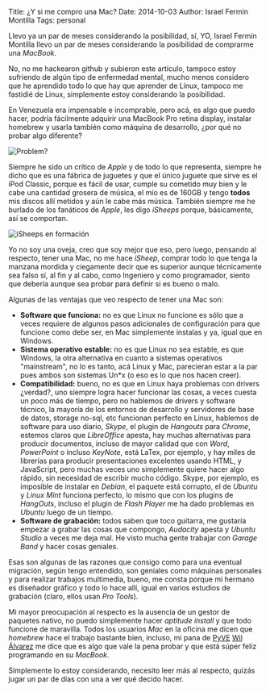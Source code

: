 Title: ¿Y si me compro una Mac?
Date: 2014-10-03
Author: Israel Fermín Montilla
Tags: personal

Llevo ya un par de meses considerando la posibilidad, sí, YO, Israel
Fermín Montilla llevo un par de meses considerando la posibilidad de
comprarme una *MacBook*.

No, no me hackearon github y subieron este artículo, tampoco estoy
sufriendo de algún tipo de enfermedad mental, mucho menos considero que
he aprendido todo lo que hay que aprender de Linux, tampoco me fastidié
de Linux, simplemente estoy considerando la posibilidad.

En Venezuela era impensable e incomprable, pero acá, es algo que puedo
hacer, podría fácilmente adquirir una MacBook Pro retina display,
instalar homebrew y usarla también como máquina de desarrollo, ¿por qué
no probar algo diferente?

![Problem?](https://dl.dropboxusercontent.com/s/aeyb7a5txzkqw2d/thinkdifferent.jpg)

Siempre he sido un crítico de *Apple* y de todo lo que representa,
siempre he dicho que es una fábrica de juguetes y que el único juguete
que sirve es el iPod Classic, porque es fácil de usar, cumple su
cometido muy bien y le cabe una cantidad grosera de música, el mío es de
160GB y tengo **todos** mis discos allí metidos y aún le cabe más
música. También siempre me he burlado de los fanáticos de *Apple*, les
digo *iSheeps* porque, básicamente, así se comportan.

![iSheeps en
formación](https://dl.dropboxusercontent.com/s/2eygv1qqyzjf7h2/isheeps.jpg)

Yo no soy una oveja, creo que soy mejor que eso, pero luego, pensando al
respecto, tener una Mac, no me hace *iSheep*, comprar todo lo que tenga
la manzana mordida y ciegamente decir que es superior aunque
técnicamente sea falso sí, al fin y al cabo, como Ingeniero y como
programador, siento que debería aunque sea probar para definir si es
bueno o malo.

Algunas de las ventajas que veo respecto de tener una Mac son:

-   **Software que funciona:** no es que Linux no funcione es sólo que a
    veces requiere de algunos pasos adicionales de configuración para
    que funcione como debe ser, en Mac simplemente instalas y ya, igual
    que en Windows.
-   **Sistema operativo estable:** no es que Linux no sea estable, es
    que Windows, la otra alternativa en cuanto a sistemas operativos
    "mainstream", no lo es tanto, acá Linux y Mac, parecieran estar a la
    par pues ambos son sistemas Un\*x (o eso es lo que nos hacen creer).
-   **Compatibilidad:** bueno, no es que en Linux haya problemas con
    drivers ¿verdad?, uno siempre logra hacer funcionar las cosas, a
    veces cuesta un poco más de tiempo, pero no hablemos de drivers y
    software técnico, la mayoría de los entornos de desarrollo y
    servidores de base de datos, storage no-sql, etc funcionan perfecto
    en Linux, hablemos de software para uso diario, *Skype*, el plugin
    de *Hangouts* para *Chrome*, estemos claros que *LibreOffice*
    apesta, hay muchas alternativas para producir documentos, incluso de
    mayor calidad que con *Word*, *PowerPoint* o incluso *KeyNote*, está
    LaTex, por ejemplo, y hay miles de librerías para producir
    presentaciones excelentes usando HTML, y JavaScript, pero muchas
    veces uno simplemente quiere hacer algo rápido, sin necesidad de
    escribir mucho código. Skype, por ejemplo, es imposible de instalar
    en *Debian*, el paquete está corrupto, el de *Ubuntu* y *Linux Mint*
    funciona perfecto, lo mismo que con los plugins de *HangOuts*,
    incluso el plugin de *Flash Player* me ha dado problemas en *Ubuntu*
    luego de un tiempo.
-   **Software de grabación:** todos saben que toco guitarra, me
    gustaría empezar a grabar las cosas que compongo, *Audacity* apesta
    y *Ubuntu Studio* a veces me deja mal. He visto mucha gente trabajar
    con *Garage Band* y hacer cosas geniales.

Esas son algunas de las razones que consigo como para una eventual
migración, según tengo entendido, son geniales como máquinas personales
y para realizar trabajos multimedia, bueno, me consta porque mi hermano
es diseñador gráfico y todo lo hace allí, igual en varios estudios de
grabación (claro, ellos usan *Pro Tools*).

Mi mayor preocupación al respecto es la ausencia de un gestor de
paquetes nativo, no puedo simplemente hacer *aptitude install* y que
todo funcione de maravilla. Todos los usuarios *Mac* en la oficina me
dicen que *homebrew* hace el trabajo bastante bien, incluso, mi pana de
[PyVE](http://python.org.ve) [Wil
Álvarez](https://github.com/satanas) me dice que
es algo que vale la pena probar y que está súper feliz programando en su
*MacBook*.

Simplemente lo estoy considerando, necesito leer más al respecto, quizás
jugar un par de días con una a ver qué decido hacer.
